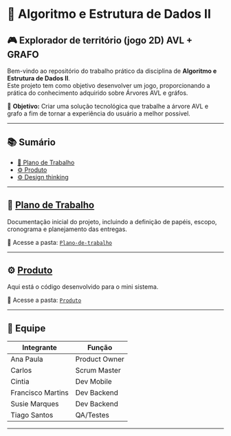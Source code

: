 # 🧩 Algoritmo e Estrutura de Dados II

## 🎮 Explorador de território (jogo 2D) AVL + GRAFO
Bem-vindo ao repositório do trabalho prático da disciplina de **Algoritmo e Estrutura de Dados II**.  
Este projeto tem como objetivo desenvolver um jogo, proporcionando a prática do conhecimento adquirido sobre Árvores AVL e gráfos.  

🎯 **Objetivo:** Criar uma solução tecnológica que trabalhe a árvore AVL e grafo a fim de tornar a experiência do usuário a melhor possível.

---

## 📚 Sumário

- [📌 Plano de Trabalho](#-Plano-de-trabalho)
- [⚙️ Produto](#️-produto)
- [⚙️ Design thinking](#️-design-thinking)


---

## 📌 [Plano de Trabalho](Plano-de-trabalho)

Documentação inicial do projeto, incluindo a definição de papéis, escopo, cronograma e planejamento das entregas.

📁 Acesse a pasta: [`Plano-de-trabalho`](Plano-de-trabalho)
 
---

## ⚙️ [Produto](Produto)

Aqui está o código desenvolvido para o mini sistema.  

📂 Acesse a pasta: [`Produto`](Produto)

---

## 👥 Equipe

| Integrante       | Função           |
|------------------|------------------|
| Ana Paula        | Product Owner    |
| Carlos           | Scrum Master     |
| Cintia           | Dev Mobile       |
| Francisco Martins| Dev Backend      |
| Susie Marques    | Dev Backend      |
| Tiago Santos     | QA/Testes        |
---
